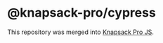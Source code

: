 # @knapsack-pro/cypress

This repository was merged into [Knapsack Pro JS](https://github.com/KnapsackPro/knapsack-pro-js).
